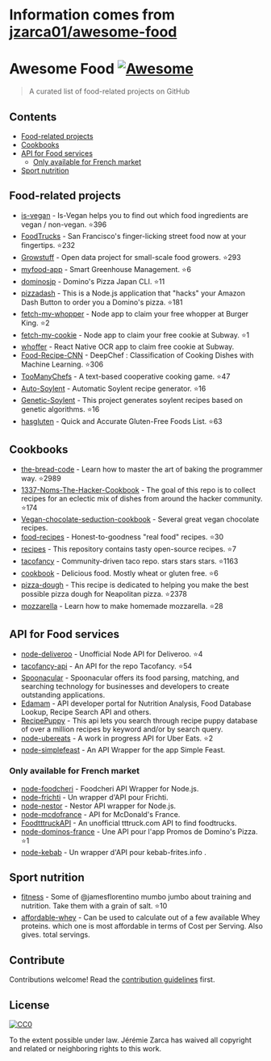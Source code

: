 # Information comes from [jzarca01/awesome-food](https://github.com/jzarca01/awesome-food)
# Awesome Food [![Awesome](https://awesome.re/badge.svg)](https://awesome.re)

> A curated list of food-related projects on GitHub

## Contents

- [Food-related projects](#food-related-projects)
- [Cookbooks](#cookbooks)
- [API for Food services](#api-for-food-services)
  - [Only available for French market](#only-available-for-french-market)
- [Sport nutrition](#sport-nutrition)

## Food-related projects

- [is-vegan](https://github.com/hmontazeri/is-vegan) - Is-Vegan helps you to find out which food ingredients are vegan / non-vegan. :star:396
- [FoodTrucks](https://github.com/prakhar1989/FoodTrucks) - San Francisco's finger-licking street food now at your fingertips. :star:232
- [Growstuff](https://github.com/Growstuff/growstuff) - Open data project for small-scale food growers. :star:293
- [myfood-app](https://github.com/MickaelGandecki/myfood-app) - Smart Greenhouse Management. :star:6
- [dominosjp](https://github.com/inket/dominosjp) - Domino's Pizza Japan CLI. :star:11
- [pizzadash](https://github.com/bhberson/pizzadash) - This is a Node.js application that "hacks" your Amazon Dash Button to order you a Domino's pizza. :star:181
- [fetch-my-whopper](https://github.com/jzarca01/fetch-my-whopper) - Node app to claim your free whopper at Burger King. :star:2
- [fetch-my-cookie](https://github.com/jzarca01/fetch-my-cookie) - Node app to claim your free cookie at Subway. :star:1
- [whoffer](https://github.com/jzarca01/whoffer) - React Native OCR app to claim free cookie at Subway.
- [Food-Recipe-CNN](https://github.com/Murgio/Food-Recipe-CNN) - DeepChef : Classification of Cooking Dishes with Machine Learning. :star:306
- [TooManyChefs](https://github.com/navignaw/TooManyChefs) - A text-based cooperative cooking game. :star:47
- [Auto-Soylent](https://github.com/nick/auto-soylent) - Automatic Soylent recipe generator. :star:16
- [Genetic-Soylent](https://github.com/nick/genetic-soylent) - This project generates soylent recipes based on genetic algorithms. :star:16
- [hasgluten](https://github.com/hasgluten/hasgluten) - Quick and Accurate Gluten-Free Foods List. :star:63

## Cookbooks

- [the-bread-code](https://github.com/hendricius/the-bread-code) - Learn how to master the art of baking the programmer way. :star:2989
- [1337-Noms-The-Hacker-Cookbook](https://github.com/DEAD10C5/1337-Noms-The-Hacker-Cookbook) - The goal of this repo is to collect recipes for an eclectic mix of dishes from around the hacker community. :star:174
- [Vegan-chocolate-seduction-cookbook](https://github.com/the-domains/vegan-chocolate-seduction-cookbook) - Several great vegan chocolate recipes.
- [food-recipes](https://github.com/obfuscurity/food-recipes) - Honest-to-goodness "real food" recipes. :star:30
- [recipes](https://github.com/bzimmerman/recipes) - This repository contains tasty open-source recipes. :star:7
- [tacofancy](https://github.com/sinker/tacofancy) - Community-driven taco repo. stars stars stars. :star:1163
- [cookbook](https://github.com/jlinder/cookbook) - Delicious food. Mostly wheat or gluten free. :star:6
- [pizza-dough](https://github.com/hendricius/pizza-dough) - This recipe is dedicated to helping you make the best possible pizza dough for Neapolitan pizza. :star:2378
- [mozzarella](https://github.com/hendricius/mozzarella) - Learn how to make homemade mozzarella. :star:28

## API for Food services

- [node-deliveroo](https://github.com/jzarca01/node-deliveroo) - Unofficial Node API for Deliveroo. :star:4
- [tacofancy-api](https://github.com/evz/tacofancy-api) - An API for the repo Tacofancy. :star:54
- [Spoonacular](https://spoonacular.com/food-api) -
  Spoonacular offers its food parsing, matching, and searching technology for businesses and developers to create outstanding applications.
- [Edamam](https://developer.edamam.com/) - API developer portal for Nutrition Analysis, Food Database Lookup, Recipe Search API and others.
- [RecipePuppy](http://www.recipepuppy.com/about/api/) - This api lets you search through recipe puppy database of over a million recipes by keyword and/or by search query.
- [node-ubereats](https://github.com/jzarca01/node-ubereats) - A work in progress API for Uber Eats. :star:2
- [node-simplefeast](https://github.com/jzarca01/node-simplefeast) - An API Wrapper for the app Simple Feast.

### Only available for French market

- [node-foodcheri](https://github.com/jzarca01/node-foodcheri) - Foodcheri API Wrapper for Node.js.
- [node-frichti](https://github.com/jzarca01/node-frichti) - Un wrapper d'API pour Frichti.
- [node-nestor](https://github.com/jzarca01/node-nestor) - Nestor API wrapper for Node.js.
- [node-mcdofrance](https://github.com/jzarca01/node-mcdofrance) - API for McDonald's France.
- [FoodtttruckAPI](https://github.com/jzarca01/FoodtttruckAPI.git) - An unofficial tttruck.com API to find foodtrucks.
- [node-dominos-france](https://github.com/jzarca01/node-dominos-france.git) - Une API pour l'app Promos de Domino's Pizza. :star:1
- [node-kebab](https://github.com/jzarca01/node-kebab) - Un wrapper d'API pour kebab-frites.info .

## Sport nutrition

- [fitness](https://github.com/jamesflorentino/fitness) - Some of @jamesflorentino mumbo jumbo about training and nutrition. Take them with a grain of salt. :star:10
- [affordable-whey](https://github.com/prkeshri/affordable-whey) - Can be used to calculate out of a few available Whey proteins. which one is most affordable in terms of Cost per Serving. Also gives. total servings.

## Contribute

Contributions welcome! Read the [contribution guidelines](contributing.md) first.

## License

[![CC0](http://mirrors.creativecommons.org/presskit/buttons/88x31/svg/cc-zero.svg)](http://creativecommons.org/publicdomain/zero/1.0)

To the extent possible under law. Jérémie Zarca has waived all copyright and
related or neighboring rights to this work.


